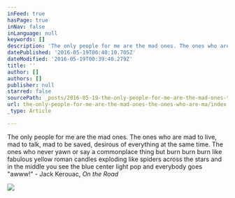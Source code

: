 ```yaml
---
inFeed: true
hasPage: true
inNav: false
inLanguage: null
keywords: []
description: 'The only people for me are the mad ones. The ones who are mad to live, mad to talk, mad to be saved, desirous of everything at the same time. The ones who never yawn or say a commonplace thing but burn burn burn like fabulous yellow roman candles exploding like spiders across the stars and in the middle you see the blue center light pop and everybody goes "awww!" - Jack Kerouac, On the Road '
datePublished: '2016-05-19T00:40:10.705Z'
dateModified: '2016-05-19T00:39:40.279Z'
title: ''
author: []
authors: []
publisher: null
starred: false
sourcePath: _posts/2016-05-19-the-only-people-for-me-are-the-mad-ones-the-ones-who-are-ma.md
url: the-only-people-for-me-are-the-mad-ones-the-ones-who-are-ma/index.html
_type: Article

---
```

The only people for me are the mad ones. The ones who are mad to live, mad to talk, mad to be saved, desirous of everything at the same time. The ones who never yawn or say a commonplace thing but burn burn burn like fabulous yellow roman candles exploding like spiders across the stars and in the middle you see the blue center light pop and everybody goes "awww!" - Jack Kerouac, _On the Road_

  
![](https://the-grid-user-content.s3-us-west-2.amazonaws.com/9dd315f1-1b9b-4467-aa21-3843c31fedd6.jpg)